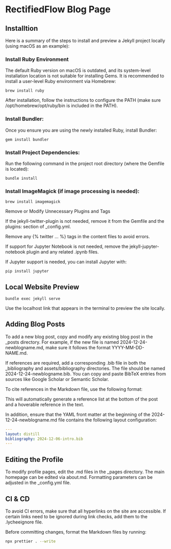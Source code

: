 # RectifiedFlow Blog Page

## Installtion

Here is a summary of the steps to install and preview a Jekyll project locally (using macOS as an example):

### Install Ruby Environment

The default Ruby version on macOS is outdated, and its system-level installation location is not suitable for installing Gems. It is recommended to install a user-level Ruby environment via Homebrew:

```shell
brew install ruby
```

After installation, follow the instructions to configure the PATH (make sure /opt/homebrew/opt/ruby/bin is included in the PATH).

### Install Bundler:

Once you ensure you are using the newly installed Ruby, install Bundler:

```shell
gem install bundler
```

### Install Project Dependencies:

Run the following command in the project root directory (where the Gemfile is located):

```shell
bundle install
```

### Install ImageMagick (if image processing is needed):

```shell
brew install imagemagick
```

Remove or Modify Unnecessary Plugins and Tags

If the jekyll-twitter-plugin is not needed, remove it from the Gemfile and the plugins: section of _config.yml.

Remove any {% twitter ... %} tags in the content files to avoid errors.

If support for Jupyter Notebook is not needed, remove the jekyll-jupyter-notebook plugin and any related .ipynb files.

If Jupyter support is needed, you can install Jupyter with:
```shell
pip install jupyter
```

## Local Website Preview


```shell
bundle exec jekyll serve
```

Use the localhost link that appears in the terminal to preview the site locally.

## Adding Blog Posts

To add a new blog post, copy and modify any existing blog post in the _posts directory. For example, if the new file is named 2024-12-24-newblogname.md, make sure it follows the format YYYY-MM-DD-NAME.md.

If references are required, add a corresponding .bib file in both the _bibliography and assets/bibliography directories. The file should be named 2024-12-24-newblogname.bib. You can copy and paste BibTeX entries from sources like Google Scholar or Semantic Scholar.

To cite references in the Markdown file, use the following format:

<d-cite key="Liu2022FlowSA"></d-cite>

This will automatically generate a reference list at the bottom of the post and a hoverable reference in the text.

In addition, ensure that the YAML front matter at the beginning of the 2024-12-24-newblogname.md file contains the following layout configuration:

```yaml
---
layout: distill
bibliography: 2024-12-06-intro.bib
---
```

## Editing the Profile

To modify profile pages, edit the .md files in the _pages directory. The main homepage can be edited via about.md. Formatting parameters can be adjusted in the _config.yml file.

## CI & CD

To avoid CI errors, make sure that all hyperlinks on the site are accessible. If certain links need to be ignored during link checks, add them to the .lycheeignore file.

Before committing changes, format the Markdown files by running:

```sh
npx prettier . --write
```

